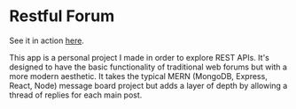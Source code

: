 # Restful Forum

See it in action [here](https://www.sunkenworld.com/restful-forum).

This app is a personal project I made in order to explore REST APIs. It's designed to have the basic functionality of traditional web forums but with a more modern aesthetic. It takes the typical MERN (MongoDB, Express, React, Node) message board project but adds a layer of depth by allowing a thread of replies for each main post.
